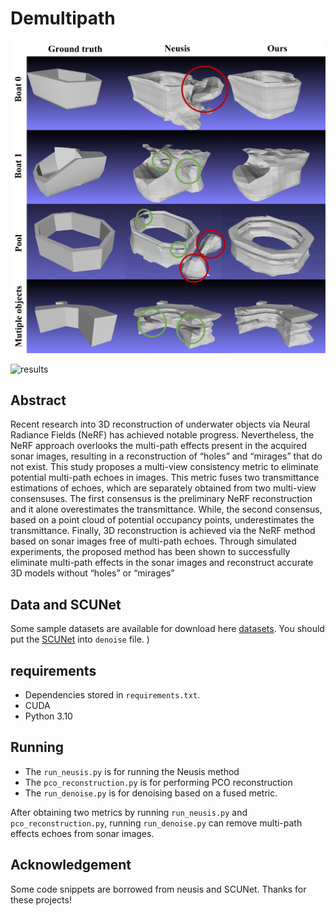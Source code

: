 # Demultipath
![results](./assets/results2.jpg)

![results](./assets/results1.jng)
## Abstract

Recent research into 3D reconstruction of underwater objects via Neural Radiance Fields (NeRF) has achieved notable progress.
Nevertheless, the NeRF approach overlooks the multi-path effects present in the acquired sonar images, resulting in a reconstruction
of “holes” and “mirages” that do not exist. This study proposes a multi-view consistency metric to eliminate potential multi-path
echoes in images. This metric fuses two transmittance estimations of echoes, which are separately obtained from two multi-view
consensuses. The first consensus is the preliminary NeRF reconstruction and it alone overestimates the transmittance. While,
the second consensus, based on a point cloud of potential occupancy points, underestimates the transmittance. Finally, 3D reconstruction is achieved via the NeRF method based on sonar images free of multi-path echoes. Through simulated experiments,
the proposed method has been shown to successfully eliminate multi-path effects in the sonar images and reconstruct accurate 3D
models without “holes” or “mirages”

## Data and SCUNet
Some sample datasets are available for download here [datasets](https://drive.google.com/drive/folders/1YxgR2I4HUcQujKw1IFR7Te8R4z5kLKbA?usp=drive_link).
You should put the [SCUNet](https://drive.google.com/drive/folders/1EsDpwl9CpIDFMqgzajKi_wwrz3Fi8Zry?usp=drive_link) into `denoise` file. 
)

## requirements
- Dependencies stored in `requirements.txt`.
- CUDA
- Python 3.10

## Running
- The `run_neusis.py` is for running the Neusis method
- The `pco_reconstruction.py` is for performing PCO reconstruction
- The `run_denoise.py` is for denoising based on a fused metric.
  
After obtaining two metrics by running `run_neusis.py` and `pco_reconstruction.py`, running `run_denoise.py` can remove multi-path effects echoes from sonar images.

## Acknowledgement
Some code snippets are borrowed from neusis and SCUNet. Thanks for these projects!
